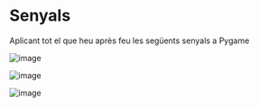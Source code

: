 # Senyals 

Aplicant tot el que heu après feu les següents senyals a Pygame

![image](https://github.com/user-attachments/assets/b1483c02-e379-4f79-9bc7-4a61ebcb0339)

![image](https://github.com/user-attachments/assets/12b6087e-40ef-4d18-be40-2fdbb94e675c)

![image](https://github.com/user-attachments/assets/e57157a5-af93-4e09-ad17-987aa4899086)


